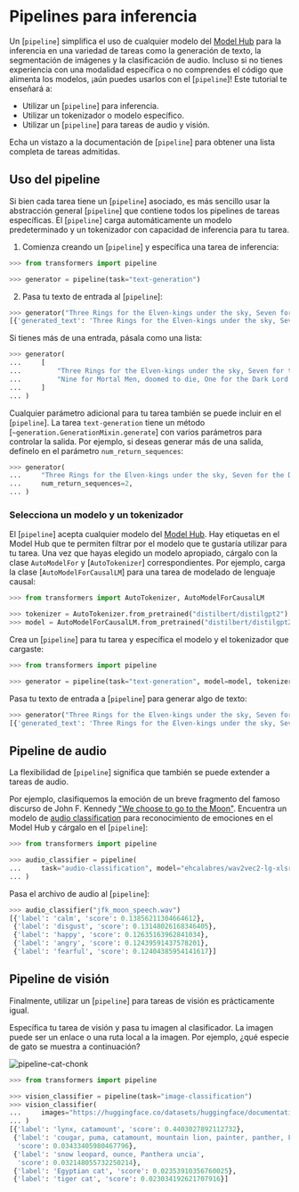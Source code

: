 <!--Copyright 2022 The HuggingFace Team. All rights reserved.

Licensed under the Apache License, Version 2.0 (the "License"); you may not use this file except in compliance with
the License. You may obtain a copy of the License at

http://www.apache.org/licenses/LICENSE-2.0

Unless required by applicable law or agreed to in writing, software distributed under the License is distributed on
an "AS IS" BASIS, WITHOUT WARRANTIES OR CONDITIONS OF ANY KIND, either express or implied. See the License for the
specific language governing permissions and limitations under the License.

⚠️ Note that this file is in Markdown but contain specific syntax for our doc-builder (similar to MDX) that may not be
rendered properly in your Markdown viewer.

-->

# Pipelines para inferencia

Un [`pipeline`] simplifica el uso de cualquier modelo del [Model Hub](https://huggingface.co/models) para la inferencia en una variedad de tareas como la generación de texto, la segmentación de imágenes y la clasificación de audio. Incluso si no tienes experiencia con una modalidad específica o no comprendes el código que alimenta los modelos, ¡aún puedes usarlos con el [`pipeline`]! Este tutorial te enseñará a:

* Utilizar un [`pipeline`] para inferencia.
* Utilizar un tokenizador o modelo específico.
* Utilizar un [`pipeline`] para tareas de audio y visión.

<Tip>

Echa un vistazo a la documentación de [`pipeline`] para obtener una lista completa de tareas admitidas.

</Tip>

## Uso del pipeline

Si bien cada tarea tiene un [`pipeline`] asociado, es más sencillo usar la abstracción general [`pipeline`] que contiene todos los pipelines de tareas específicas. El [`pipeline`] carga automáticamente un modelo predeterminado y un tokenizador con capacidad de inferencia para tu tarea.

1. Comienza creando un [`pipeline`] y específica una tarea de inferencia:

```py
>>> from transformers import pipeline

>>> generator = pipeline(task="text-generation")
```

2. Pasa tu texto de entrada al [`pipeline`]:

```py
>>> generator("Three Rings for the Elven-kings under the sky, Seven for the Dwarf-lords in their halls of stone")
[{'generated_text': 'Three Rings for the Elven-kings under the sky, Seven for the Dwarf-lords in their halls of stone, Seven for the Iron-priests at the door to the east, and thirteen for the Lord Kings at the end of the mountain'}]
```

Si tienes más de una entrada, pásala como una lista:

```py
>>> generator(
...     [
...         "Three Rings for the Elven-kings under the sky, Seven for the Dwarf-lords in their halls of stone",
...         "Nine for Mortal Men, doomed to die, One for the Dark Lord on his dark throne",
...     ]
... )
```

Cualquier parámetro adicional para tu tarea también se puede incluir en el [`pipeline`]. La tarea `text-generation` tiene un método [`~generation.GenerationMixin.generate`] con varios parámetros para controlar la salida. Por ejemplo, si deseas generar más de una salida, defínelo en el parámetro `num_return_sequences`:

```py
>>> generator(
...     "Three Rings for the Elven-kings under the sky, Seven for the Dwarf-lords in their halls of stone",
...     num_return_sequences=2,
... )
```

### Selecciona un modelo y un tokenizador

El [`pipeline`] acepta cualquier modelo del [Model Hub](https://huggingface.co/models). Hay etiquetas en el Model Hub que te permiten filtrar por el modelo que te gustaría utilizar para tu tarea. Una vez que hayas elegido un modelo apropiado, cárgalo con la clase `AutoModelFor` y [`AutoTokenizer`] correspondientes. Por ejemplo, carga la clase [`AutoModelForCausalLM`] para una tarea de modelado de lenguaje causal:

```py
>>> from transformers import AutoTokenizer, AutoModelForCausalLM

>>> tokenizer = AutoTokenizer.from_pretrained("distilbert/distilgpt2")
>>> model = AutoModelForCausalLM.from_pretrained("distilbert/distilgpt2")
```

Crea un [`pipeline`] para tu tarea y específica el modelo y el tokenizador que cargaste:

```py
>>> from transformers import pipeline

>>> generator = pipeline(task="text-generation", model=model, tokenizer=tokenizer)
```

Pasa tu texto de entrada a [`pipeline`] para generar algo de texto:

```py
>>> generator("Three Rings for the Elven-kings under the sky, Seven for the Dwarf-lords in their halls of stone")
[{'generated_text': 'Three Rings for the Elven-kings under the sky, Seven for the Dwarf-lords in their halls of stone, Seven for the Dragon-lords (for them to rule in a world ruled by their rulers, and all who live within the realm'}]
```

## Pipeline de audio

La flexibilidad de [`pipeline`] significa que también se puede extender a tareas de audio.

Por ejemplo, clasifiquemos la emoción de un breve fragmento del famoso discurso de John F. Kennedy ["We choose to go to the Moon"](https://en.wikipedia.org/wiki/We_choose_to_go_to_the_Moon). Encuentra un modelo de [audio classification](https://huggingface.co/models?pipeline_tag=audio-classification) para reconocimiento de emociones en el Model Hub y cárgalo en el [`pipeline`]:

```py
>>> from transformers import pipeline

>>> audio_classifier = pipeline(
...     task="audio-classification", model="ehcalabres/wav2vec2-lg-xlsr-en-speech-emotion-recognition"
... )
```

Pasa el archivo de audio al [`pipeline`]:

```py
>>> audio_classifier("jfk_moon_speech.wav")
[{'label': 'calm', 'score': 0.13856211304664612},
 {'label': 'disgust', 'score': 0.13148026168346405},
 {'label': 'happy', 'score': 0.12635163962841034},
 {'label': 'angry', 'score': 0.12439591437578201},
 {'label': 'fearful', 'score': 0.12404385954141617}]
```

## Pipeline de visión

Finalmente, utilizar un [`pipeline`] para tareas de visión es prácticamente igual.

Específica tu tarea de visión y pasa tu imagen al clasificador. La imagen puede ser un enlace o una ruta local a la imagen. Por ejemplo, ¿qué especie de gato se muestra a continuación?

![pipeline-cat-chonk](https://huggingface.co/datasets/huggingface/documentation-images/resolve/main/pipeline-cat-chonk.jpeg)

```py
>>> from transformers import pipeline

>>> vision_classifier = pipeline(task="image-classification")
>>> vision_classifier(
...     images="https://huggingface.co/datasets/huggingface/documentation-images/resolve/main/pipeline-cat-chonk.jpeg"
... )
[{'label': 'lynx, catamount', 'score': 0.4403027892112732},
 {'label': 'cougar, puma, catamount, mountain lion, painter, panther, Felis concolor',
  'score': 0.03433405980467796},
 {'label': 'snow leopard, ounce, Panthera uncia',
  'score': 0.032148055732250214},
 {'label': 'Egyptian cat', 'score': 0.02353910356760025},
 {'label': 'tiger cat', 'score': 0.023034192621707916}]
```
